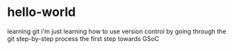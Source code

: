# hello-world
learning git
i'm just learning how to use version control by going through the git step-by-step process
the first step towards GSoC
